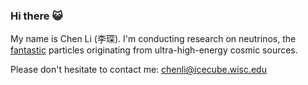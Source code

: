 ### Hi there 😺

My name is Chen Li (李琛). I'm conducting research on neutrinos, the [fantastic](https://www.nature.com/articles/d41586-024-02074-5) particles originating from ultra-high-energy cosmic sources.

Please don't hesitate to contact me: [chenli@icecube.wisc.edu](mailto:chenli@icecube.wisc.edu)

<!--
**ChenLi2049/ChenLi2049** is a ✨ _special_ ✨ repository because its `README.md` (this file) appears on your GitHub profile.

Here are some ideas to get you started:

- 🔭 I’m currently working on ...
- 🌱 I’m currently learning ...
- 👯 I’m looking to collaborate on ...
- 🤔 I’m looking for help with ...
- 💬 Ask me about ...
- 📫 How to reach me: ...
- 😄 Pronouns: ...
- ⚡ Fun fact: ...
-->

